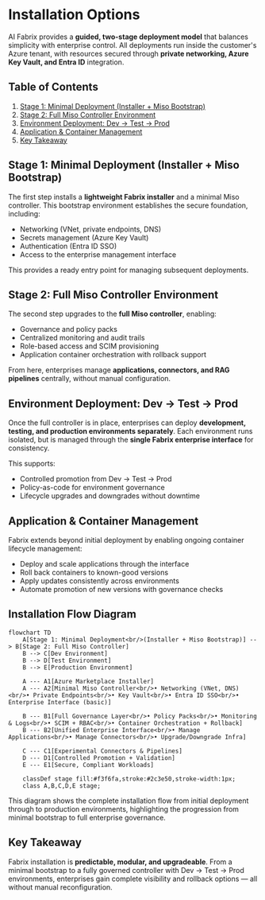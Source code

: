 # Installation Options

AI Fabrix provides a **guided, two-stage deployment model** that balances simplicity with enterprise control.
All deployments run inside the customer's Azure tenant, with resources secured through **private networking, Azure Key Vault, and Entra ID** integration.

## Table of Contents

1. [Stage 1: Minimal Deployment (Installer + Miso Bootstrap)](#stage-1-minimal-deployment-installer--miso-bootstrap)
2. [Stage 2: Full Miso Controller Environment](#stage-2-full-miso-controller-environment)
3. [Environment Deployment: Dev → Test → Prod](#environment-deployment-dev--test--prod)
4. [Application & Container Management](#application--container-management)
5. [Key Takeaway](#key-takeaway)

## Stage 1: Minimal Deployment (Installer + Miso Bootstrap)

The first step installs a **lightweight Fabrix installer** and a minimal Miso controller.
This bootstrap environment establishes the secure foundation, including:

- Networking (VNet, private endpoints, DNS)
- Secrets management (Azure Key Vault)
- Authentication (Entra ID SSO)
- Access to the enterprise management interface

This provides a ready entry point for managing subsequent deployments.

## Stage 2: Full Miso Controller Environment

The second step upgrades to the **full Miso controller**, enabling:

- Governance and policy packs
- Centralized monitoring and audit trails
- Role-based access and SCIM provisioning
- Application container orchestration with rollback support

From here, enterprises manage **applications, connectors, and RAG pipelines** centrally, without manual configuration.

## Environment Deployment: Dev → Test → Prod

Once the full controller is in place, enterprises can deploy **development, testing, and production environments separately**.
Each environment runs isolated, but is managed through the **single Fabrix enterprise interface** for consistency.

This supports:

- Controlled promotion from Dev → Test → Prod
- Policy-as-code for environment governance
- Lifecycle upgrades and downgrades without downtime

## Application & Container Management

Fabrix extends beyond initial deployment by enabling ongoing container lifecycle management:

- Deploy and scale applications through the interface
- Roll back containers to known-good versions
- Apply updates consistently across environments
- Automate promotion of new versions with governance checks

## Installation Flow Diagram

```mermaid
flowchart TD
    A[Stage 1: Minimal Deployment<br/>(Installer + Miso Bootstrap)] --> B[Stage 2: Full Miso Controller]
    B --> C[Dev Environment]
    B --> D[Test Environment]
    B --> E[Production Environment]

    A --- A1[Azure Marketplace Installer]
    A --- A2[Minimal Miso Controller<br/>• Networking (VNet, DNS)<br/>• Private Endpoints<br/>• Key Vault<br/>• Entra ID SSO<br/>• Enterprise Interface (basic)]

    B --- B1[Full Governance Layer<br/>• Policy Packs<br/>• Monitoring & Logs<br/>• SCIM + RBAC<br/>• Container Orchestration + Rollback]
    B --- B2[Unified Enterprise Interface<br/>• Manage Applications<br/>• Manage Connectors<br/>• Upgrade/Downgrade Infra]

    C --- C1[Experimental Connectors & Pipelines]
    D --- D1[Controlled Promotion + Validation]
    E --- E1[Secure, Compliant Workloads]

    classDef stage fill:#f3f6fa,stroke:#2c3e50,stroke-width:1px;
    class A,B,C,D,E stage;
```

This diagram shows the complete installation flow from initial deployment through to production environments, highlighting the progression from minimal bootstrap to full enterprise governance.

## Key Takeaway

Fabrix installation is **predictable, modular, and upgradeable**.
From a minimal bootstrap to a fully governed controller with Dev → Test → Prod environments, enterprises gain complete visibility and rollback options — all without manual reconfiguration.
